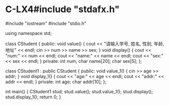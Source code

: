 # C-LX4#include "stdafx.h"
#include "iostream"
#include "stdio.h"

using namespace std;

class CStudent
{
public:
	void value()
	{
		cout << "请输入学号, 姓名, 性别, 年龄, 地址" << endl;
		cin >> num >> name >> sex;
	}
	void display()
	{
		cout << "num:" << num << endl;
		cout << "name:" << name << endl;
		cout << "sex:" << sex << endl;
	}
private:
	int num;
	char name[20];
	char sex[5];
};

class CStudent1 :  public CStudent
{
public:
	void value_1()
	{
		cin >> age >> addr;
	}
	void display_1()
	{
		cout << "age:" << age << endl;
		cout << "addr:" << addr << endl;
	}
private:
	int age;
	char addr[10];
};



int main()
{
	CStudent1 stud;
	stud.value();
	stud.value_1();
	stud.display();
	stud.display_1();
    return 0;
}
